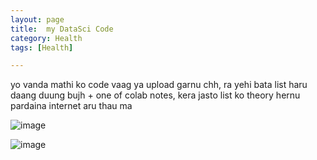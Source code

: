 ```yaml
---
layout: page
title:  my DataSci Code
category: Health
tags: [Health]

---
```

 
yo vanda mathi ko code vaag ya upload garnu chh, ra yehi bata list haru daang duung bujh + one of colab notes, kera jasto list ko theory hernu pardaina internet aru thau ma 

![image](https://github.com/user-attachments/assets/85950af8-0ae3-4138-9fc8-5452f9e14e16)

![image](https://github.com/user-attachments/assets/5de939e3-5b3a-4071-b6db-3ed4bb771c76)
